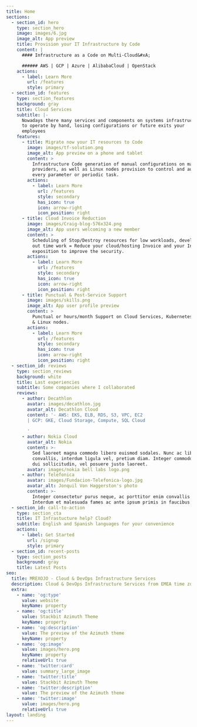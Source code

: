 ```yaml
---
title: Home
sections:
  - section_id: hero
    type: section_hero
    image: images/6.jpg
    image_alt: App preview
    title: Provision your IT Infrastructure by Code
    content: |
      #### Infrastructure as a Code on Multi-Cloud&#xA;

      ###### AWS | GCP | Azure | AlibabaCloud | OpenStack
    actions:
      - label: Learn More
        url: /features
        style: primary
  - section_id: features
    type: section_features
    background: gray
    title: Cloud Services
    subtitle: |-
      Nowadays there many services and components on systems infrastructure 
      to operate by hand, losing configurations or future exits your 
      employees
    features:
      - title: Migrate now your IT resources to Code
        image: images/tf-solution.png
        image_alt: App preview on a phone and tablet
        content: >
          Infrastructure Code generation of manual configurations on mayor Cloud
          providers, as well as Linux nodes provision to control and automate
          every parameter or periodic task.
        actions:
          - label: Learn More
            url: /features
            style: secondary
            has_icon: true
            icon: arrow-right
            icon_position: right
      - title: Cloud Invoice Reduction
        image: images/Craig-blog-576x324.png
        image_alt: App users welcoming a new member
        content: >
          Scheduling of Stop/Destroy resources for low workloads, development &
          out time work = Reduce your cloud/hosting Invoice and your Internet
          exposition to improve the security.
        actions:
          - label: Learn More
            url: /features
            style: secondary
            has_icon: true
            icon: arrow-right
            icon_position: right
      - title: Punctual & Post-Service Support
        image: images/skills.png
        image_alt: App user profile preview
        content: >
          Punctual or hours/month Support on Cloud Services, Kubernetes clusters
          & Linux nodes.
        actions:
          - label: Learn More
            url: /features
            style: secondary
            has_icon: true
            icon: arrow-right
            icon_position: right
  - section_id: reviews
    type: section_reviews
    background: white
    title: Last experiencies
    subtitle: Some companies where I collaborated
    reviews:
      - author: Decathlon
        avatar: images/decathlon.jpg
        avatar_alt: Decathlon Cloud
        content: '- AWS: EKS, ELB, RDS, S3, VPC, EC2
        | GCP: GKE, Cloud Storage, Compute, SQL Cloud
        
        '
      - author: Nokia Cloud
        avatar_alt: Nokia 
        content: >-
          Sed laoreet magna commodo libero euismod sodales. Nunc ac libero
          convallis, interdum ligula vel, pretium diam. Integer commodo sem at
          dui sollicitudin, vel posuere justo laoreet.
        avatar: images/nokia bell labs logo.png
      - author: Telefonica
        avatar: images/Fundacion-Telefonica-logo.jpg
        avatar_alt: Jonquil Von Haggerston's photo
        content: >-
          Integer consectetur purus neque, ac porttitor enim convallis vitae.
          Interdum et malesuada fames ac ante ipsum primis in faucibus.
  - section_id: call-to-action
    type: section_cta
    title: IT Infrastucture help? Cloud?
    subtitle: English and Spanish languages for your convenience
    actions:
      - label: Get Started
        url: /signup
        style: primary
  - section_id: recent-posts
    type: section_posts
    background: gray
    title: Latest Posts
seo:
  title: MREXOJO - Cloud & DevOps Infrastructure Services
  description: Cloud & DevOps Infrastructure Services from EMEA time zones. EN / ES
  extra:
    - name: 'og:type'
      value: website
      keyName: property
    - name: 'og:title'
      value: Stackbit Azimuth Theme
      keyName: property
    - name: 'og:description'
      value: The preview of the Azimuth theme
      keyName: property
    - name: 'og:image'
      value: images/hero.png
      keyName: property
      relativeUrl: true
    - name: 'twitter:card'
      value: summary_large_image
    - name: 'twitter:title'
      value: Stackbit Azimuth Theme
    - name: 'twitter:description'
      value: The preview of the Azimuth theme
    - name: 'twitter:image'
      value: images/hero.png
      relativeUrl: true
layout: landing
---
```

